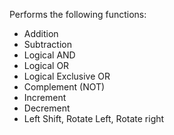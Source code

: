
Performs the following functions:
- Addition
- Subtraction
- Logical AND
- Logical OR
- Logical Exclusive OR
- Complement (NOT)
- Increment 
- Decrement
- Left Shift, Rotate Left, Rotate right  

